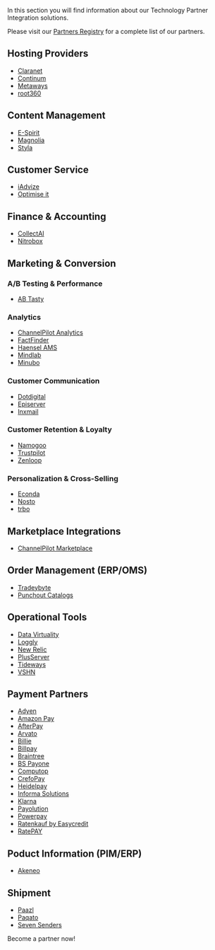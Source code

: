 In this section you will find information about our Technology Partner Integration solutions.

Please visit our [Partners Registry](https://spryker.com/find-a-partner/) for a complete list of our partners.

##  Hosting Providers

* [Claranet](https://documentation.spryker.com/v4/docs/claranet)
* [Continum](https://documentation.spryker.com/v4/docs/continum)
* [Metaways](https://documentation.spryker.com/v4/docs/metaways)
* [root360](https://documentation.spryker.com/v4/docs/root360)


## Content Management

<!--* [Censhare](https://documentation.spryker.com/v4/docs/)-->
<!--* [Coremedia](https://documentation.spryker.com/v4/docs/)-->
* [E-Spirit](https://documentation.spryker.com/v4/docs/e-spirit)
* [Magnolia](https://documentation.spryker.com/v4/docs/magnolia-cms)
* [Styla](https://documentation.spryker.com/v4/docs/styla)

## Customer Service

<!--* [Dixa](https://documentation.spryker.com/v4/docs) -->
* [iAdvize](https://documentation.spryker.com/v4/docs/iadvize)
* [Optimise it](https://documentation.spryker.com/v4/docs/optimise-it)
<!--* [Live chat service](https://documentation.spryker.com/v4/docs)-->

## Finance & Accounting

* [CollectAI](https://documentation.spryker.com/v4/docs/collect-ai)
* [Nitrobox](https://documentation.spryker.com/v4/docs/nitrobox)

## Marketing & Conversion
### A/B Testing & Performance

* [AB Tasty](https://documentation.spryker.com/v4/docs/ab-tasty)
<!--* [Baqend](https://documentation.spryker.com/v4/docs/baqend)-->

### Analytics

* [ChannelPilot Analytics](https://documentation.spryker.com/v4/docs/channelpilot-analytics)
* [FactFinder](https://documentation.spryker.com/v4/docs/factfinder)
* [Haensel AMS](https://documentation.spryker.com/v4/docs/haensel-ams)
* [Mindlab](https://documentation.spryker.com/v4/docs/mindlab)
* [Minubo](https://documentation.spryker.com/v4/docs/minubo)

### Customer Communication

* [Dotdigital](https://documentation.spryker.com/v4/docs/dotdigital)
* [Episerver](https://documentation.spryker.com/v4/docs/episerver)
* [Inxmail](https://documentation.spryker.com/v4/docs/inxmail)

### Customer Retention & Loyalty

* [Namogoo](https://documentation.spryker.com/v4/docs/namogoo ) 
* [Trustpilot](https://documentation.spryker.com/v4/docs/trustpilot)
* [Zenloop](https://documentation.spryker.com/v4/docs/zenloop)

### Personalization & Cross-Selling

<!--* [8Select](https://documentation.spryker.com/v4/docs/)-->
<!--* [Contentserv](https://documentation.spryker.com/v4/docs/)-->
* [Econda](https://documentation.spryker.com/v4/docs/econda)
* [Nosto](https://documentation.spryker.com/v4/docs/nosto)
* [trbo](https://documentation.spryker.com/v4/docs/trbo)

## Marketplace Integrations

* [ChannelPilot Marketplace](https://documentation.spryker.com/v4/docs/channelpilot)

## Order Management (ERP/OMS)

* [Tradeybyte](https://documentation.spryker.com/v4/docs/tradeybyte)
* [Punchout Catalogs](https://documentation.spryker.com/v4/docs/punchout-catalogs)

## Operational Tools

<!--* [Common Solutions](https://documentation.spryker.com/v4/docs/common-solutions)-->
* [Data Virtuality](https://documentation.spryker.com/v4/docs/datavirtuality)
* [Loggly](https://documentation.spryker.com/v4/docs/loggly-queue)
* [New Relic](https://documentation.spryker.com/v4/docs/new-relic)
* [PlusServer](https://documentation.spryker.com/v4/docs/plusserver)
* [Tideways](https://documentation.spryker.com/v4/docs/tideways)
* [VSHN](https://documentation.spryker.com/v4/docs/vshn)
<!--* [Mindcurv](https://documentation.spryker.com/v4/docs/)-->
<!--* [Proclane](https://documentation.spryker.com/v4/docs/)-->
<!--* [Shopmacher](https://documentation.spryker.com/v4/docs/)-->
<!--* [Usercentrics](https://documentation.spryker.com/v4/docs/)-->


## Payment Partners

* [Adyen](https://documentation.spryker.com/v4/docs/adyen)
* [Amazon Pay](https://documentation.spryker.com/v4/docs/amazon-pay)
* [AfterPay](https://documentation.spryker.com/v4/docs/afterpay)
* [Arvato](https://documentation.spryker.com/v4/docs/arvato)
* [Billie](https://documentation.spryker.com/v4/docs/billie)
* [Billpay](https://documentation.spryker.com/v4/docs/billpay) 
* [Braintree](https://documentation.spryker.com/v4/docs/braintree)
* [BS Payone](https://documentation.spryker.com/v4/docs/payone-v1-1)
* [Computop](https://documentation.spryker.com/v4/docs/computop)
* [CrefoPay](https://documentation.spryker.com/v4/docs/crefopay)
* [Heidelpay](https://documentation.spryker.com/v4/docs/heidelpay)
* [Informa Solutions](https://documentation.spryker.com/v4/docs/informa-solutions)
* [Klarna](https://documentation.spryker.com/v4/docs/klarna)
* [Payolution](https://documentation.spryker.com/v4/docs/payolution)
* [Powerpay](https://documentation.spryker.com/v4/docs/powerpay)
* [Ratenkauf by Easycredit](https://documentation.spryker.com/v4/docs/ratenkauf-by-easycredit)
* [RatePAY](https://documentation.spryker.com/v4/docs/ratepay)

 ## Poduct Information (PIM/ERP)

* [Akeneo](https://documentation.spryker.com/v4/docs/akeneo)
<!--* [Censhare](https://documentation.spryker.com/v4/docs/)-->
<!--* [Contentserv](https://documentation.spryker.com/v4/docs/)-->
<!--* [Tradebyte](https://documentation.spryker.com/v4/docs/)-->
<!--* [Xentral](https://documentation.spryker.com/v4/docs/)-->

 ## Shipment

* [Paazl](https://documentation.spryker.com/v4/docs/paazl) 
* [Paqato](https://documentation.spryker.com/v4/docs/paqato)
* [Seven Senders](https://documentation.spryker.com/v4/docs/sevensenders)

Become a partner now!